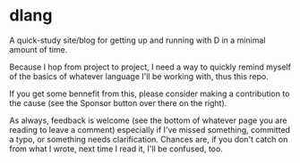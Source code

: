 # dlang
A quick-study site/blog for getting up and running with D in a minimal amount of time.

Because I hop from project to project, I need a way to quickly remind myself of the basics of whatever language I'll be working with, thus this repo.

If you get some bennefit from this, please consider making a contribution to the cause (see the Sponsor button over there on the right).

As always, feedback is welcome (see the bottom of whatever page you are reading to leave a comment) especially if I've missed something, committed a typo, or something needs clarification. Chances are, if you don't catch on from what I wrote, next time I read it, I'll be confused, too.
